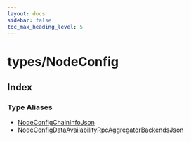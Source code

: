 ```yaml
---
layout: docs
sidebar: false
toc_max_heading_level: 5
---
```


# types/NodeConfig

## Index

### Type Aliases

- [NodeConfigChainInfoJson](type-aliases/NodeConfigChainInfoJson.md)
- [NodeConfigDataAvailabilityRpcAggregatorBackendsJson](type-aliases/NodeConfigDataAvailabilityRpcAggregatorBackendsJson.md)
